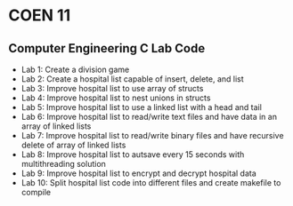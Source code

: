 # COEN 11
## Computer Engineering C Lab Code
* Lab 1: Create a division game 
* Lab 2: Create a hospital list capable of insert, delete, and list
* Lab 3: Improve hospital list to use array of structs
* Lab 4: Improve hospital list to nest unions in structs
* Lab 5: Improve hospital list to use a linked list with a head and tail
* Lab 6: Improve hospital list to read/write text files and have data in an array of linked lists
* Lab 7: Improve hospital list to read/write binary files and have recursive delete of array of linked lists
* Lab 8: Improve hospital list to autsave every 15 seconds with multithreading solution
* Lab 9: Improve hospital list to encrypt and decrypt hospital data
* Lab 10: Split hospital list code into different files and create makefile to compile

